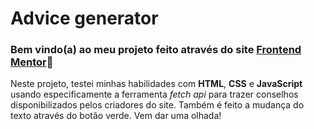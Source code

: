 # Advice generator

### Bem vindo(a) ao meu projeto feito através do site [Frontend Mentor](https://www.frontendmentor.io/home)🔗

Neste projeto, testei minhas habilidades com **HTML**, **CSS** e **JavaScript** usando especificamente a ferramenta *fetch api* para trazer conselhos disponibilizados pelos criadores do site. Também é feito a mudança do texto através do botão verde. Vem dar uma olhada!
